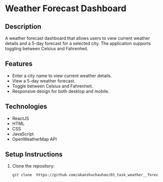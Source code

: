 # Weather Forecast Dashboard

## Description
A weather forecast dashboard that allows users to view current weather details and a 5-day forecast for a selected city. The application supports toggling between Celsius and Fahrenheit.

## Features
- Enter a city name to view current weather details.
- View a 5-day weather forecast.
- Toggle between Celsius and Fahrenheit.
- Responsive design for both desktop and mobile.

## Technologies
- ReactJS
- HTML
- CSS
- JavaScript
- OpenWeatherMap API

## Setup Instructions
1. Clone the repository:
   ```bash
   git clone  https://github.com/akanshuchauhan/03_task_weather__forecast
